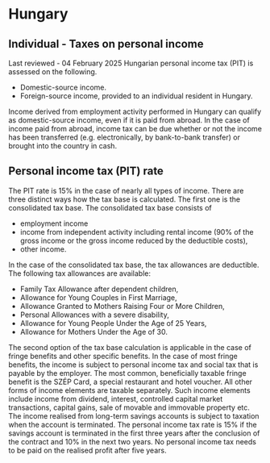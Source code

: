 # Hungary
## Individual - Taxes on personal income
Last reviewed - 04 February 2025
Hungarian personal income tax (PIT) is assessed on the following.
  * Domestic-source income.
  * Foreign-source income, provided to an individual resident in Hungary.


Income derived from employment activity performed in Hungary can qualify as domestic-source income, even if it is paid from abroad. In the case of income paid from abroad, income tax can be due whether or not the income has been transferred (e.g. electronically, by bank-to-bank transfer) or brought into the country in cash.
## Personal income tax (PIT) rate
The PIT rate is 15% in the case of nearly all types of income.
There are three distinct ways how the tax base is calculated. The first one is the consolidated tax base. The consolidated tax base consists of
  * employment income
  * income from independent activity including rental income (90% of the gross income or the gross income reduced by the deductible costs),
  * other income.


In the case of the consolidated tax base, the tax allowances are deductible. The following tax allowances are available:
  * Family Tax Allowance after dependent children,
  * Allowance for Young Couples in First Marriage,
  * Allowance Granted to Mothers Raising Four or More Children,
  * Personal Allowances with a severe disability,
  * Allowance for Young People Under the Age of 25 Years,
  * Allowance for Mothers Under the Age of 30.


The second option of the tax base calculation is applicable in the case of fringe benefits and other specific benefits. In the case of most fringe benefits, the income is subject to personal income tax and social tax that is payable by the employer. The most common, beneficially taxable fringe benefit is the SZÉP Card, a special restaurant and hotel voucher.
All other forms of income elements are taxable separately. Such income elements include income from dividend, interest, controlled capital market transactions, capital gains, sale of movable and immovable property etc.
The income realised from long-term savings accounts is subject to taxation when the account is terminated. The personal income tax rate is 15% if the savings account is terminated in the first three years after the conclusion of the contract and 10% in the next two years. No personal income tax needs to be paid on the realised profit after five years.
